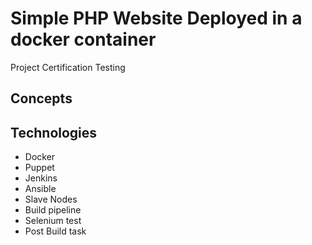 # Simple PHP Website Deployed in a docker container

Project Certification Testing

## Concepts


## Technologies

* Docker
* Puppet
* Jenkins
* Ansible
* Slave Nodes
* Build pipeline
* Selenium test
* Post Build task

